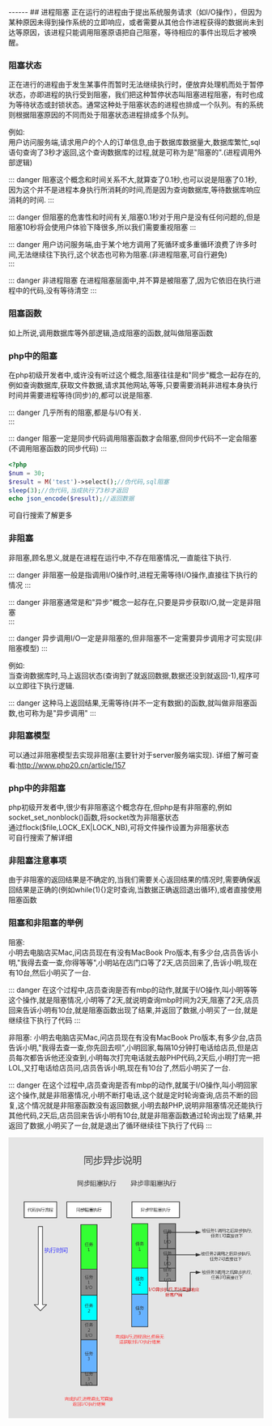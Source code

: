 <head>
     <title>EasySwoole 入门教程|swoole 入门教程|阻塞与非阻塞|进程阻塞与非阻塞</title>
     <meta name="keywords" content="EasySwoole 入门教程|swoole 入门教程|阻塞与非阻塞|进程阻塞与非阻塞"/>
     <meta name="description" content="EasySwoole 入门教程|swoole 入门教程|阻塞与非阻塞|进程阻塞与非阻塞"/>
</head>
---<head>---
## 进程阻塞  
正在运行的进程由于提出系统服务请求（如I/O操作），但因为某种原因未得到操作系统的立即响应，或者需要从其他合作进程获得的数据尚未到达等原因，该进程只能调用阻塞原语把自己阻塞，等待相应的事件出现后才被唤醒。

### 阻塞状态

正在进行的进程由于发生某事件而暂时无法继续执行时，便放弃处理机而处于暂停状态，亦即进程的执行受到阻塞，我们把这种暂停状态叫阻塞进程阻塞，有时也成为等待状态或封锁状态。通常这种处于阻塞状态的进程也排成一个队列。有的系统则根据阻塞原因的不同而处于阻塞状态进程排成多个队列。  

例如:    
用户访问服务端,请求用户的个人的订单信息,由于数据库数据量大,数据库繁忙,sql语句查询了3秒才返回,这个查询数据库的过程,就是可称为是"阻塞的".(进程调用外部逻辑)   



::: danger 
阻塞这个概念和时间关系不大,就算查了0.1秒,也可以说是阻塞了0.1秒,因为这个并不是进程本身执行所消耗的时间,而是因为查询数据库,等待数据库响应消耗的时间.
:::


::: danger 
但阻塞的危害性和时间有关,阻塞0.1秒对于用户是没有任何问题的,但是阻塞10秒将会使用户体验下降很多,所以我们需要重视阻塞
:::


::: danger 
用户访问服务端,由于某个地方调用了死循环或多重循环浪费了许多时间,无法继续往下执行,这个状态也可称为阻塞.(非进程阻塞,可自行避免)  
:::


::: danger 
非进程阻塞 在进程阻塞层面中,并不算是被阻塞了,因为它依旧在执行进程中的代码,没有等待清空
:::

### 阻塞函数
如上所说,调用数据库等外部逻辑,造成阻塞的函数,就叫做阻塞函数
    
### php中的阻塞
在php初级开发者中,或许没有听过这个概念,阻塞往往是和"同步"概念一起存在的,例如查询数据库,获取文件数据,请求其他网站,等等,只要需要消耗非进程本身执行时间并需要进程等待(同步)的,都可以说是阻塞.

::: danger 
几乎所有的阻塞,都是与I/O有关.  
:::


::: danger 
阻塞一定是同步代码调用阻塞函数才会阻塞,但同步代码不一定会阻塞(不调用阻塞函数的同步代码)
:::

```php
<?php
$num = 30;
$result = M('test')->select();//伪代码,sql阻塞
sleep(3);//伪代码,当成执行了3秒才返回
echo json_encode($result);//返回数据
```

可自行搜索了解更多

### 非阻塞
非阻塞,顾名思义,就是在进程在运行中,不存在阻塞情况,一直能往下执行.

::: danger 
非阻塞一般是指调用I/O操作时,进程无需等待I/O操作,直接往下执行的情况
:::


::: danger 
非阻塞通常是和"异步"概念一起存在,只要是异步获取I/O,就一定是非阻塞   
:::


::: danger 
异步调用I/O一定是非阻塞的,但非阻塞不一定需要异步调用才可实现(非阻塞模型)
:::

例如:  
当查询数据库时,马上返回状态(查询到了就返回数据,数据还没到就返回-1),程序可以立即往下执行逻辑.  

::: danger 
这种马上返回结果,无需等待(并不一定有数据)的函数,就叫做非阻塞函数,也可称为是"异步调用"
:::


### 非阻塞模型
可以通过非阻塞模型去实现非阻塞(主要针对于server服务端实现).
详细了解可查看:http://www.php20.cn/article/157

### php中的非阻塞  
php初级开发者中,很少有非阻塞这个概念存在,但php是有非阻塞的,例如socket_set_nonblock()函数,将socket改为非阻塞状态   
通过flock($file,LOCK_EX|LOCK_NB),可将文件操作设置为非阻塞状态  
可自行搜索了解详细  

### 非阻塞注意事项
由于非阻塞的返回结果是不确定的,当我们需要关心返回结果的情况时,需要确保返回结果是正确的(例如while(1){}定时查询,当数据正确返回退出循环),或者直接使用阻塞函数

### 阻塞和非阻塞的举例  
阻塞:  
小明去电脑店买Mac,问店员现在有没有MacBook Pro版本,有多少台,店员告诉小明,"我得去查一查,你得等等",小明站在店门口等了2天,店员回来了,告诉小明,现在有10台,然后小明买了一台.

::: danger 
在这个过程中,店员查询是否有mbp的动作,就属于I/O操作,叫小明等等这个操作,就是阻塞情况,小明等了2天,就说明查询mbp时间为2天,阻塞了2天,店员回来告诉小明有10台,就是阻塞函数出现了结果,并返回了数据,小明买了一台,就是继续往下执行了代码
:::

非阻塞:
小明去电脑店买Mac,问店员现在有没有MacBook Pro版本,有多少台,店员告诉小明,"我得去查一查,你先回去呗",小明回家,每隔10分钟打电话给店员,但是店员每次都告诉他还没查到,小明每次打完电话就去敲PHP代码,2天后,小明打完一把LOL,又打电话给店员问,店员告诉小明,现在有10台了,然后小明买了一台.


::: danger 
在这个过程中,店员查询是否有mbp的动作,就属于I/O操作,叫小明回家这个操作,就是非阻塞情况,小明不断打电话,这个就是定时轮询查询,店员不断的回复,这个情况就是非阻塞函数没有返回数据,小明去敲PHP,说明非阻塞情况还能执行其他代码,2天后,店员回来告诉小明有10台,就是非阻塞函数通过轮询出现了结果,并返回了数据,小明买了一台,就是退出了循环继续往下执行了代码
:::


![同步异步](Async.png)
